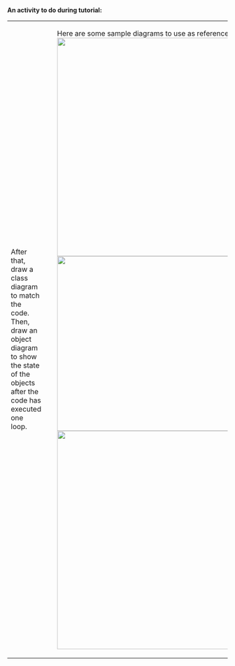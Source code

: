 **An activity to do during tutorial:**<br>

<table>
<tr>
<td width="40%">

<include src="../../book/modeling/modelingBehaviors/sequenceDiagramsBasic/personListExercise.md" />

After that, draw a class diagram to match the code. Then, draw an object diagram to show the state of the objects after the code has executed one loop.

</td>
<td>
&nbsp;
</td>
<td>

<tip-box> 

Here are some sample diagrams to use as references:<br>
<img src="{{baseUrl}}/book/modeling/modelingBehaviors/sequenceDiagramsBasic/images/Machine.png" width="500"/>
<img src="{{baseUrl}}/book/modeling/modelingStructures/classDiagramsBasic/images/typicalClasssStructure.png" width="400"/><br>
<img src="{{baseUrl}}/book/oopImplementation/associations/images/objectDiagramsForClassDiagramHint.png" width="500"/>

</tip-box>

</td>
<tr>
</table>